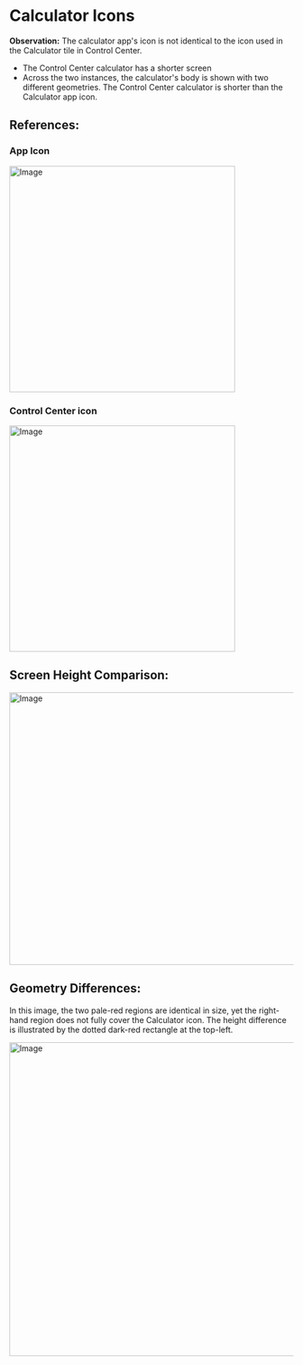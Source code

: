 # Calculator Icons

**Observation:** The calculator app's icon is not identical to the icon used in the Calculator tile in Control Center.
- The Control Center calculator has a shorter screen
- Across the two instances, the calculator's body is shown with two different geometries. The Control Center calculator is shorter than the Calculator app icon.

## References:

### App Icon

<img width="400" height="400" alt="Image" src="https://github.com/user-attachments/assets/d0fe487f-0bbc-4c08-8421-ee037e31df52" />

### Control Center icon

<img width="400" height="400" alt="Image" src="https://github.com/user-attachments/assets/ad9c4983-4adb-46a7-b343-e88659ee989d" />

## Screen Height Comparison:

<img width="750" height="482" alt="Image" src="https://github.com/user-attachments/assets/56ec55d0-badd-4c4d-90b2-7062d40bf794" />

## Geometry Differences:
In this image, the two pale-red regions are identical in size, yet the right-hand region does not fully cover the Calculator icon. The height difference is illustrated by the dotted dark-red rectangle at the top-left.

<img width="750" height="555" alt="Image" src="https://github.com/user-attachments/assets/7aecece2-7553-478e-8c38-1a30bbc1c001" />
